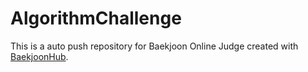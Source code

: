 # AlgorithmChallenge
This is a auto push repository for Baekjoon Online Judge created with [BaekjoonHub](https://github.com/BaekjoonHub/BaekjoonHub).
